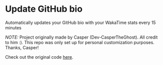 # Update GitHub bio

Automatically updates your GitHub bio with your WakaTime stats every 15 minutes

*NOTE:* Project originally made by Casper (Dev-CasperTheGhost). All credit to him :). This repo was only set up for personal customization purposes. Thanks, Casper!

Check out the original code [here](https://github.com/Dev-CasperTheGhost/update-github-bio).
